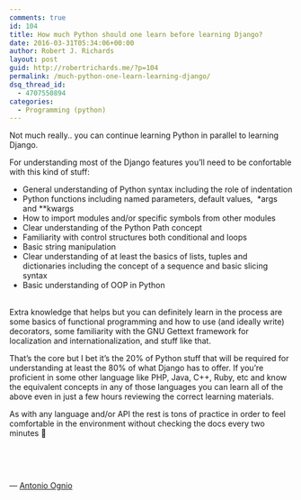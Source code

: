 ```yaml
---
comments: true
id: 104
title: How much Python should one learn before learning Django?
date: 2016-03-31T05:34:06+00:00
author: Robert J. Richards
layout: post
guid: http://robertrichards.me/?p=104
permalink: /much-python-one-learn-learning-django/
dsq_thread_id:
  - 4707550894
categories:
  - Programming (python)
---
```

N<span class="inline_editor_value"><span class="rendered_qtext">ot much really.. you can continue learning Python in parallel to learning Django.</span></span>

For understanding most of the Django features you&#8217;ll need to be confortable with this kind of stuff:

<!--more-->

  * General understanding of Python syntax including the role of indentation
  * Python functions including named parameters, default values,  \*args and \**kwargs
  * How to import modules and/or specific symbols from other modules
  * Clear understanding of the Python Path concept
  * Familiarity with control structures both conditional and loops
  * Basic string manipulation
  * Clear understanding of at least the basics of lists, tuples and dictionaries including the concept of a sequence and basic slicing syntax
  * Basic understanding of OOP in Python

<span class="inline_editor_value"><span class="rendered_qtext"><br /> Extra knowledge that helps but you can definitely learn in the process are some basics of functional programming and how to use (and ideally write) decorators, some familiarity with the GNU Gettext framework for localization and internationalization, and stuff like that.</span></span>

That&#8217;s the core but I bet it&#8217;s the 20% of Python stuff that will be required for understanding at least the 80% of what Django has to offer. If you&#8217;re proficient in some other language like PHP, Java, C++, Ruby, etc and know the equivalent concepts in any of those languages you can learn all of the above even in just a few hours reviewing the correct learning materials.

As with any language and/or API the rest is tons of practice in order to feel comfortable in the environment without checking the docs every two minutes 🙂

&nbsp;

&nbsp;

&#8212; <span class="feed_item_answer_user"><span id="ld_kxshim_52571"><a id="__w2_J2aAE1G_link" class="user hover" href="https://www.quora.com/profile/Antonio-Ognio" target="_blank">Antonio Ognio</a><span id="__w2_JG8gcvP_bio" class="IdentitySig ActorNameSig IdentityNameSig"></span></span></span>